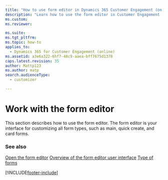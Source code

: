 ```yaml
---
title: "How to use form editor in Dynamics 365 Customer Engagement (on-premises)"
description: "Learn how to use the form editor in Customer Engagement (on-premises), allowing for the customization of main, quick create, quick view, and card forms."
ms.custom: 
ms.reviewer: 

ms.suite: 
ms.tgt_pltfrm: 
ms.topic: how-to
applies_to: 
  - Dynamics 365 for Customer Engagement (online)
ms.assetid: a3e6a322-6hf7-48c9-aaea-bff7675d1378
caps.latest.revision: 35
author: Mattp123
ms.author: matp
search.audienceType: 
  - customizer

---
```

# Work with the form editor

This section describes how to use the form editor. The form editor is your interface for customizing all form types, such as main, quick create, and card forms.

### See also
[Open the form editor](open-form-editor.md)
[Overview of the form editor user interface](form-editor-user-interface-legacy.md)
[Type of forms](create-design-forms.md#type-of-forms)


[!INCLUDE[footer-include](../../../includes/footer-banner.md)]
